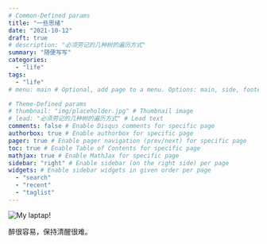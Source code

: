 ```yaml
---
# Common-Defined params
title: "一些思绪"
date: "2021-10-12"
draft: true
# description: "必须劳记的几种树的遍历方式"
summary: "随便写写"
categories:
  - "life"
tags:
  - "life"
# menu: main # Optional, add page to a menu. Options: main, side, footer

# Theme-Defined params
# thumbnail: "img/placeholder.jpg" # Thumbnail image
# lead: "必须劳记的几种树的遍历方式" # Lead text
comments: false # Enable Disqus comments for specific page
authorbox: true # Enable authorbox for specific page
pager: true # Enable pager navigation (prev/next) for specific page
toc: true # Enable Table of Contents for specific page
mathjax: true # Enable MathJax for specific page
sidebar: "right" # Enable sidebar (on the right side) per page
widgets: # Enable sidebar widgets in given order per page
  - "search"
  - "recent"
  - "taglist"
---
```


![My laptap!](/img/xps2.png "Alex Lueng")

醉很容易，保持清醒很难。



